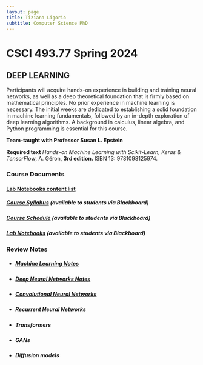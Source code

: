 ```yaml
---
layout: page
title: Tiziana Ligorio
subtitle: Computer Science PhD
---
```


 <meta name="Tiziana Ligorio" content= "Tiziana Ligorio course webpage" >

# CSCI 493.77 Spring 2024

## DEEP LEARNING



Participants will acquire hands-on experience in building and training neural networks, as well as a deep theoretical foundation that is firmly based on mathematical principles. No prior experience in machine learning is necessary. The initial weeks are dedicated to establishing a solid foundation in machine learning fundamentals, followed by an in-depth exploration of deep learning algorithms. A background in calculus, linear algebra, and Python programming is essential for this course.

**Team-taught with Professor Susan L. Epstein**



**Required text**
*Hands-on Machine Learning with Scikit-Learn, Keras & TensorFlow*, A. Géron, **3rd edition.** ISBN 13: 9781098125974.

### **Course Documents**

#### [Lab Notebooks content list](https://open-ground-a37.notion.site/Lab-Contents-316b0d838e944ba380fbc64a8bdbadc4?pvs=4) 

##### 	[Course Syllabus](https://bbhosted.cuny.edu/webapps/blackboard/content/listContentEditable.jsp?content_id=_80981672_1&course_id=_2350272_1&mode=reset)  (*available to students via Blackboard*)

##### 	[Course Schedule](https://bbhosted.cuny.edu/webapps/blackboard/content/listContentEditable.jsp?content_id=_80981672_1&course_id=_2350272_1&mode=reset)  (*available to students via Blackboard*)

##### 	[Lab Notebooks](https://bbhosted.cuny.edu/webapps/blackboard/content/listContentEditable.jsp?content_id=_82176917_1&course_id=_2350272_1)  (*available to students via Blackboard*)



### **Review Notes** 

- ##### [**Machine Learning Notes**](https://open-ground-a37.notion.site/Machine-Learning-Notes-15e36db5afd6414b917405ae7d218efd?pvs=4)

- ##### [**Deep Neural Networks Notes**](https://open-ground-a37.notion.site/Deep-Neural-Networks-Notes-02845faeed724f119b9f189d66f703e7?pvs=4)

- ##### [Convolutional Neural Networks](https://open-ground-a37.notion.site/Convolutional-Neural-Networks-Notes-10cdbf4509ad484ba0c073bec495ac2b)

- ##### Recurrent Neural Networks

- ##### Transformers

- ##### GANs

- ##### Diffusion models

  

  
  
  





